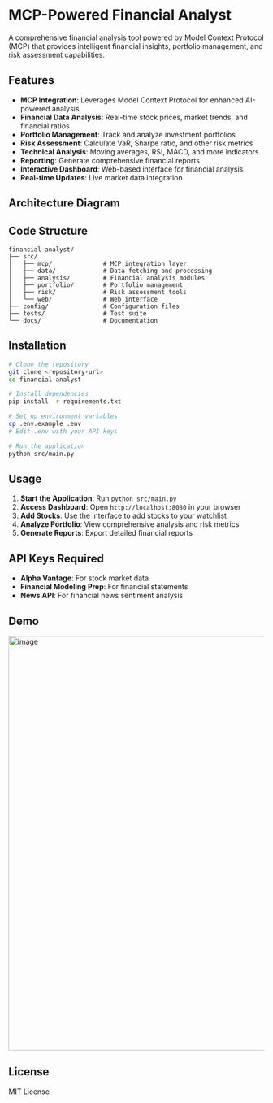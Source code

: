 # MCP-Powered Financial Analyst

A comprehensive financial analysis tool powered by Model Context Protocol (MCP) that provides intelligent financial insights, portfolio management, and risk assessment capabilities.

## Features

- **MCP Integration**: Leverages Model Context Protocol for enhanced AI-powered analysis
- **Financial Data Analysis**: Real-time stock prices, market trends, and financial ratios
- **Portfolio Management**: Track and analyze investment portfolios
- **Risk Assessment**: Calculate VaR, Sharpe ratio, and other risk metrics
- **Technical Analysis**: Moving averages, RSI, MACD, and more indicators
- **Reporting**: Generate comprehensive financial reports
- **Interactive Dashboard**: Web-based interface for financial analysis
- **Real-time Updates**: Live market data integration

## Architecture Diagram


## Code Structure

```
financial-analyst/
├── src/
│   ├── mcp/              # MCP integration layer
│   ├── data/             # Data fetching and processing
│   ├── analysis/         # Financial analysis modules
│   ├── portfolio/        # Portfolio management
│   ├── risk/             # Risk assessment tools
│   └── web/              # Web interface
├── config/               # Configuration files
├── tests/                # Test suite
└── docs/                 # Documentation
```

## Installation

```bash
# Clone the repository
git clone <repository-url>
cd financial-analyst

# Install dependencies
pip install -r requirements.txt

# Set up environment variables
cp .env.example .env
# Edit .env with your API keys

# Run the application
python src/main.py
```

## Usage

1. **Start the Application**: Run `python src/main.py`
2. **Access Dashboard**: Open `http://localhost:8080` in your browser
3. **Add Stocks**: Use the interface to add stocks to your watchlist
4. **Analyze Portfolio**: View comprehensive analysis and risk metrics
5. **Generate Reports**: Export detailed financial reports

## API Keys Required

- **Alpha Vantage**: For stock market data
- **Financial Modeling Prep**: For financial statements
- **News API**: For financial news sentiment analysis

## Demo
<img width="1509" height="816" alt="image" src="https://github.com/user-attachments/assets/3c762639-2a70-4717-8329-f45fc9c8c359" />


## License

MIT License
